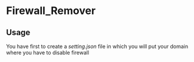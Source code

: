 # Firewall_Remover
## Usage
You have first to create a *setting.json* file in which you will put your domain where you have to disable firewall